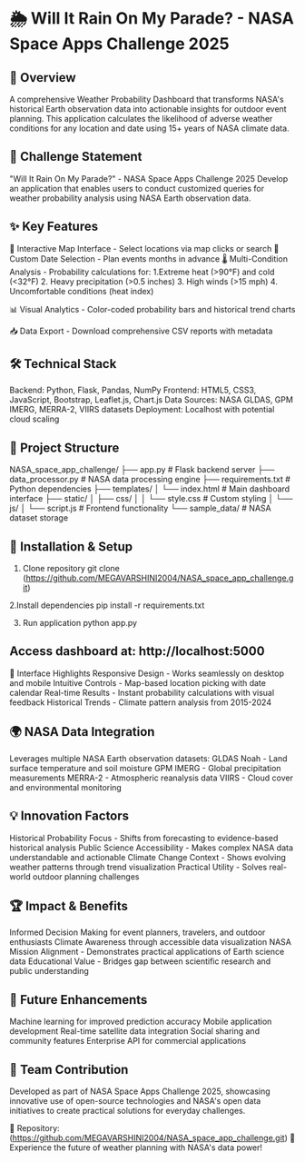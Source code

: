 # 🌦️ Will It Rain On My Parade? - NASA Space Apps Challenge 2025

## 🚀 Overview
A comprehensive Weather Probability Dashboard that transforms NASA's historical Earth observation data into actionable insights for outdoor event planning. This application calculates the likelihood of adverse weather conditions for any location and date using 15+ years of NASA climate data.

## 🎯 Challenge Statement
"Will It Rain On My Parade?" - NASA Space Apps Challenge 2025
Develop an application that enables users to conduct customized queries for weather probability analysis using NASA Earth observation data.

## ✨ Key Features
📍 Interactive Map Interface - Select locations via map clicks or search
📅 Custom Date Selection - Plan events months in advance
🌡️ Multi-Condition Analysis - Probability calculations for:
1.Extreme heat (>90°F) and cold (<32°F)
2. Heavy precipitation (>0.5 inches)
3. High winds (>15 mph)
4. Uncomfortable conditions (heat index)

📊 Visual Analytics - Color-coded probability bars and historical trend charts

📥 Data Export - Download comprehensive CSV reports with metadata

## 🛠️ Technical Stack
Backend: Python, Flask, Pandas, NumPy
Frontend: HTML5, CSS3, JavaScript, Bootstrap, Leaflet.js, Chart.js
Data Sources: NASA GLDAS, GPM IMERG, MERRA-2, VIIRS datasets
Deployment: Localhost with potential cloud scaling

## 📁 Project Structure
NASA_space_app_challenge/
├── app.py # Flask backend server
├── data_processor.py # NASA data processing engine
├── requirements.txt # Python dependencies
├── templates/
│ └── index.html # Main dashboard interface
├── static/
│ ├── css/
│ │ └── style.css # Custom styling
│ └── js/
│ └── script.js # Frontend functionality
└── sample_data/ # NASA dataset storage

## 🚀 Installation & Setup
1. Clone repository
git clone (https://github.com/MEGAVARSHINI2004/NASA_space_app_challenge.git)

2.Install dependencies
pip install -r requirements.txt

3. Run application
python app.py

## Access dashboard at: http://localhost:5000
🎨 Interface Highlights
Responsive Design - Works seamlessly on desktop and mobile
Intuitive Controls - Map-based location picking with date calendar
Real-time Results - Instant probability calculations with visual feedback
Historical Trends - Climate pattern analysis from 2015-2024

## 🌍 NASA Data Integration
Leverages multiple NASA Earth observation datasets:
GLDAS Noah - Land surface temperature and soil moisture
GPM IMERG - Global precipitation measurements
MERRA-2 - Atmospheric reanalysis data
VIIRS - Cloud cover and environmental monitoring

## 💡 Innovation Factors
Historical Probability Focus - Shifts from forecasting to evidence-based historical analysis
Public Science Accessibility - Makes complex NASA data understandable and actionable
Climate Change Context - Shows evolving weather patterns through trend visualization
Practical Utility - Solves real-world outdoor planning challenges

## 🏆 Impact & Benefits
Informed Decision Making for event planners, travelers, and outdoor enthusiasts
Climate Awareness through accessible data visualization
NASA Mission Alignment - Demonstrates practical applications of Earth science data
Educational Value - Bridges gap between scientific research and public understanding

## 🔮 Future Enhancements
Machine learning for improved prediction accuracy
Mobile application development
Real-time satellite data integration
Social sharing and community features
Enterprise API for commercial applications

## 👥 Team Contribution
Developed as part of NASA Space Apps Challenge 2025, showcasing innovative use of open-source technologies and NASA's open data initiatives to create practical solutions for everyday challenges.

🔗 Repository: (https://github.com/MEGAVARSHINI2004/NASA_space_app_challenge.git)
🚀 Experience the future of weather planning with NASA's data power!
